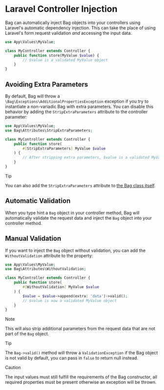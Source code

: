 # Laravel Controller Injection

Bag can automatically inject Bag objects into your controllers using Laravel's automatic dependency injection. This can take
the place of using Laravel's form request validation _and_ accessing the input data.

```php
use App\Values\MyValue;

class MyController extends Controller {
    public function store(MyValue $value) {
        // $value is a validated MyValue object
    }
}
```

## Avoiding Extra Parameters

By default, Bag will throw a `\Bag\Exceptions\AdditionalPropertiesException` exception if you try to instantiate a non-variadic Bag with extra parameters. You can disable this behavior by adding the `StripExtraParameters` attribute to the controller parameter:

```php
use App\Values\MyValue;
use Bag\Attributes\StripExtraParameters;

class MyController extends Controller {
    public function store(
        #[StripExtraParameters] MyValue $value
    ) {
        // After stripping extra parameters, $value is a validated MyValue object
    }
}
```

> [!TIP]
> You can also add the `StripExtraParameters` attribute to [the Bag class itself](/basic-usage#stripping-extra-parameters). 

## Automatic Validation 

When you type hint a `Bag` object in your controller method, Bag will automatically validate the request data and inject the `Bag` object into your controller method.

## Manual Validation

If you want to inject the `Bag` object without validation, you can add the `WithoutValidation` attribute to the property:

```php
use App\Values\MyValue;
use Bag\Attributes\WithoutValidation;

class MyController extends Controller {
    public function store(
        #[WithoutValidation] MyValue $value
    ) {
        $value = $value->append(extra: 'data')->valid();
        // $value is now a validated MyValue object
    }
}
```

> [!NOTE]
> This will also strip additional parameters from the request data that are not part of the `Bag` object.

> [!TIP]
> The `Bag->valid()` method will throw a `ValidationException` if the Bag object is not valid by default, you can pass in `false` to return null instead.

> [!CAUTION]
> The input values must still fulfill the requirements of the Bag constructor, all required properties must be present otherwise an exception will be thrown.
